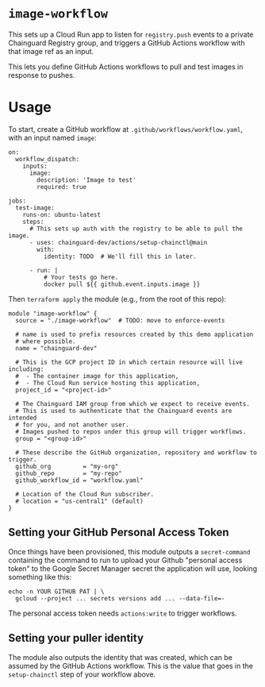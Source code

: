 # `image-workflow`

This sets up a Cloud Run app to listen for `registry.push` events to a private Chainguard Registry group, and triggers a GitHub Actions workflow with that image ref as an input.

This lets you define GitHub Actions workflows to pull and test images in response to pushes.

# Usage

To start, create a GitHub workflow at `.github/workflows/workflow.yaml`, with an input named `image`:

```
on:
  workflow_dispatch:
    inputs:
      image:
        description: 'Image to test'
        required: true

jobs:
  test-image:
    runs-on: ubuntu-latest
    steps:
      # This sets up auth with the registry to be able to pull the image.
      - uses: chainguard-dev/actions/setup-chainctl@main
        with:
          identity: TODO  # We'll fill this in later.

      - run: |
          # Your tests go here.
          docker pull ${{ github.event.inputs.image }}
```

Then `terraform apply` the module (e.g., from the root of this repo):

```
module "image-workflow" {
  source = "./image-workflow"  # TODO: move to enforce-events

  # name is used to prefix resources created by this demo application
  # where possible.
  name = "chainguard-dev"

  # This is the GCP project ID in which certain resource will live including:
  #  - The container image for this application,
  #  - The Cloud Run service hosting this application,
  project_id = "<project-id>"

  # The Chainguard IAM group from which we expect to receive events.
  # This is used to authenticate that the Chainguard events are intended
  # for you, and not another user.
  # Images pushed to repos under this group will trigger workflows.
  group = "<group-id>"

  # These describe the GitHub organization, repository and workflow to trigger.
  github_org         = "my-org"
  github_repo        = "my-repo"
  github_workflow_id = "workflow.yaml"

  # Location of the Cloud Run subscriber.
  # location = "us-central1" (default)
}
```

## Setting your GitHub Personal Access Token

Once things have been provisioned, this module outputs a `secret-command`
containing the command to run to upload your Github "personal access token" to
the Google Secret Manager secret the application will use, looking something
like this:

```shell
echo -n YOUR GITHUB PAT | \
  gcloud --project ... secrets versions add ... --data-file=-
```

The personal access token needs `actions:write` to trigger workflows.

## Setting your puller identity

The module also outputs the identity that was created, which can be assumed by the
GitHub Actions workflow. This is the value that goes in the `setup-chainctl` step
of your workflow above.

